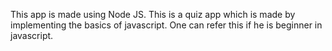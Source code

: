 This app is made using Node JS. This is a quiz app which is made by implementing the basics of javascript. One can refer this if he is beginner in javascript.